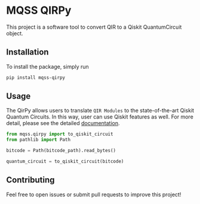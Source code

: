# MQSS QIRPy

This project is a software tool to convert QIR to a Qiskit QuantumCircuit object.

## Installation

To install the package, simply run

```bash
pip install mqss-qirpy
```

## Usage
The QirPy allows users to translate `QIR Modules` to the state-of-the-art Qiskit Quantum Circuits. In this way, user can use Qiskit features as well.
For more detail, please see the detailed [documentation](https://munich-quantum-software-stack.github.io/MQSS-Interfaces/qir-qiskit/index.html).

```python
from mqss.qirpy import to_qiskit_circuit
from pathlib import Path

bitcode = Path(bitcode_path).read_bytes()

quantum_circuit = to_qiskit_circuit(bitcode)
```


## Contributing

Feel free to open issues or submit pull requests to improve this project!
